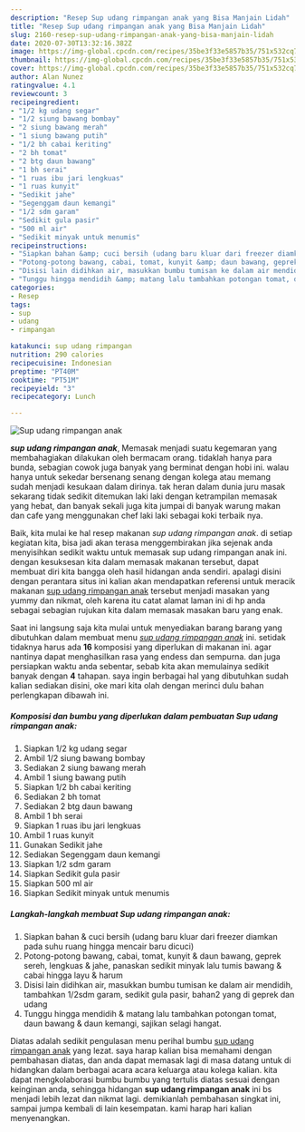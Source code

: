 ```yaml
---
description: "Resep Sup udang rimpangan anak yang Bisa Manjain Lidah"
title: "Resep Sup udang rimpangan anak yang Bisa Manjain Lidah"
slug: 2160-resep-sup-udang-rimpangan-anak-yang-bisa-manjain-lidah
date: 2020-07-30T13:32:16.382Z
image: https://img-global.cpcdn.com/recipes/35be3f33e5857b35/751x532cq70/sup-udang-rimpangan-anak-foto-resep-utama.jpg
thumbnail: https://img-global.cpcdn.com/recipes/35be3f33e5857b35/751x532cq70/sup-udang-rimpangan-anak-foto-resep-utama.jpg
cover: https://img-global.cpcdn.com/recipes/35be3f33e5857b35/751x532cq70/sup-udang-rimpangan-anak-foto-resep-utama.jpg
author: Alan Nunez
ratingvalue: 4.1
reviewcount: 3
recipeingredient:
- "1/2 kg udang segar"
- "1/2 siung bawang bombay"
- "2 siung bawang merah"
- "1 siung bawang putih"
- "1/2 bh cabai keriting"
- "2 bh tomat"
- "2 btg daun bawang"
- "1 bh serai"
- "1 ruas ibu jari lengkuas"
- "1 ruas kunyit"
- "Sedikit jahe"
- "Segenggam daun kemangi"
- "1/2 sdm garam"
- "Sedikit gula pasir"
- "500 ml air"
- "Sedikit minyak untuk menumis"
recipeinstructions:
- "Siapkan bahan &amp; cuci bersih (udang baru kluar dari freezer diamkan pada suhu ruang hingga mencair baru dicuci)"
- "Potong-potong bawang, cabai, tomat, kunyit &amp; daun bawang, geprek sereh, lengkuas &amp; jahe, panaskan sedikit minyak lalu tumis bawang &amp; cabai hingga layu &amp; harum"
- "Disisi lain didihkan air, masukkan bumbu tumisan ke dalam air mendidih, tambahkan 1/2sdm garam, sedikit gula pasir, bahan2 yang di geprek dan udang"
- "Tunggu hingga mendidih &amp; matang lalu tambahkan potongan tomat, daun bawang &amp; daun kemangi, sajikan selagi hangat."
categories:
- Resep
tags:
- sup
- udang
- rimpangan

katakunci: sup udang rimpangan 
nutrition: 290 calories
recipecuisine: Indonesian
preptime: "PT40M"
cooktime: "PT51M"
recipeyield: "3"
recipecategory: Lunch

---
```



![Sup udang rimpangan anak](https://img-global.cpcdn.com/recipes/35be3f33e5857b35/751x532cq70/sup-udang-rimpangan-anak-foto-resep-utama.jpg)

<b><i>sup udang rimpangan anak</i></b>, Memasak menjadi suatu kegemaran yang membahagiakan dilakukan oleh bermacam orang. tidaklah hanya para bunda, sebagian cowok juga banyak yang berminat dengan hobi ini. walau hanya untuk sekedar bersenang senang dengan kolega atau memang sudah menjadi kesukaan dalam dirinya. tak heran dalam dunia juru masak sekarang tidak sedikit ditemukan laki laki dengan ketrampilan memasak yang hebat, dan banyak sekali juga kita jumpai di banyak warung makan dan cafe yang menggunakan chef laki laki sebagai koki terbaik nya.

Baik, kita mulai ke hal resep makanan <i>sup udang rimpangan anak</i>. di setiap kegiatan kita, bisa jadi akan terasa menggembirakan jika sejenak anda menyisihkan sedikit waktu untuk memasak sup udang rimpangan anak ini. dengan kesuksesan kita dalam memasak makanan tersebut, dapat membuat diri kita bangga oleh hasil hidangan anda sendiri. apalagi disini dengan perantara situs ini kalian akan mendapatkan referensi untuk meracik makanan <u>sup udang rimpangan anak</u> tersebut menjadi masakan yang yummy dan nikmat, oleh karena itu catat alamat laman ini di hp anda sebagai sebagian rujukan kita dalam memasak masakan baru yang enak.




Saat ini langsung saja kita mulai untuk menyediakan barang barang yang dibutuhkan dalam membuat menu <u><i>sup udang rimpangan anak</i></u> ini. setidak tidaknya harus ada <b>16</b> komposisi yang diperlukan di makanan ini. agar nantinya dapat menghasilkan rasa yang endess dan sempurna. dan juga persiapkan waktu anda sebentar, sebab kita akan memulainya sedikit banyak dengan <b>4</b> tahapan. saya ingin berbagai hal yang dibutuhkan sudah kalian sediakan disini, oke mari kita olah dengan merinci dulu bahan perlengkapan dibawah ini.

<!--inarticleads1-->

##### Komposisi dan bumbu yang diperlukan dalam pembuatan Sup udang rimpangan anak:

1. Siapkan 1/2 kg udang segar
1. Ambil 1/2 siung bawang bombay
1. Sediakan 2 siung bawang merah
1. Ambil 1 siung bawang putih
1. Siapkan 1/2 bh cabai keriting
1. Sediakan 2 bh tomat
1. Sediakan 2 btg daun bawang
1. Ambil 1 bh serai
1. Siapkan 1 ruas ibu jari lengkuas
1. Ambil 1 ruas kunyit
1. Gunakan Sedikit jahe
1. Sediakan Segenggam daun kemangi
1. Siapkan 1/2 sdm garam
1. Siapkan Sedikit gula pasir
1. Siapkan 500 ml air
1. Siapkan Sedikit minyak untuk menumis




<!--inarticleads2-->

##### Langkah-langkah membuat Sup udang rimpangan anak:

1. Siapkan bahan &amp; cuci bersih (udang baru kluar dari freezer diamkan pada suhu ruang hingga mencair baru dicuci)
1. Potong-potong bawang, cabai, tomat, kunyit &amp; daun bawang, geprek sereh, lengkuas &amp; jahe, panaskan sedikit minyak lalu tumis bawang &amp; cabai hingga layu &amp; harum
1. Disisi lain didihkan air, masukkan bumbu tumisan ke dalam air mendidih, tambahkan 1/2sdm garam, sedikit gula pasir, bahan2 yang di geprek dan udang
1. Tunggu hingga mendidih &amp; matang lalu tambahkan potongan tomat, daun bawang &amp; daun kemangi, sajikan selagi hangat.




Diatas adalah sedikit pengulasan menu perihal bumbu <u>sup udang rimpangan anak</u> yang lezat. saya harap kalian bisa memahami dengan pembahasan diatas, dan anda dapat memasak lagi di masa datang untuk di hidangkan dalam berbagai acara acara keluarga atau kolega kalian. kita dapat mengkolaborasi bumbu bumbu yang tertulis diatas sesuai dengan keinginan anda, sehingga hidangan <b>sup udang rimpangan anak</b> ini bs menjadi lebih lezat dan nikmat lagi. demikianlah pembahasan singkat ini, sampai jumpa kembali di lain kesempatan. kami harap hari kalian menyenangkan.
